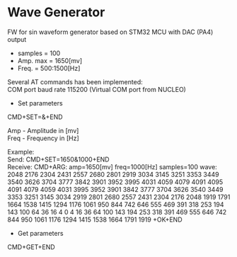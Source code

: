 # Wave Generator 

FW for sin waveform generator based on STM32 MCU with DAC (PA4) output
- samples = 100
- Amp. max = 1650[mv]
- Freq. = 500:1500[Hz]  

Several AT commands has been implemented:  
COM port baud rate 115200 (Virtual COM port from NUCLEO)

- Set parameters  

CMD+SET=<Amp>&<Freq>+END     

Amp - Amplitude in [mv]  
Freq - Frequency in [Hz]   

Example:  
Send:    CMD+SET=1650&1000+END  
Receive: CMD+ARG:
         amp=1650[mv]
         freq=1000[Hz]
         samples=100
         wave:
         2048
         2176
         2304
         2431
         2557
         2680
         2801
         2919
         3034
         3145
         3251
         3353
         3449
         3540
         3626
         3704
         3777
         3842
         3901
         3952
         3995
         4031
         4059
         4079
         4091
         4095
         4091
         4079
         4059
         4031
         3995
         3952
         3901
         3842
         3777
         3704
         3626
         3540
         3449
         3353
         3251
         3145
         3034
         2919
         2801
         2680
         2557
         2431
         2304
         2176
         2048
         1919
         1791
         1664
         1538
         1415
         1294
         1176
         1061
         950
         844
         742
         646
         555
         469
         391
         318
         253
         194
         143
         100
         64
         36
         16
         4
         0
         4
         16
         36
         64
         100
         143
         194
         253
         318
         391
         469
         555
         646
         742
         844
         950
         1061
         1176
         1294
         1415
         1538
         1664
         1791
         1919
         +OK+END 

- Get parameters  

CMD+GET+END  
